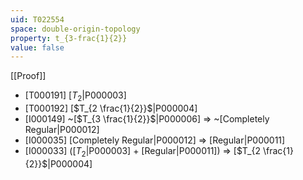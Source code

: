 ```yaml
---
uid: T022554
space: double-origin-topology
property: t_{3-frac{1}{2}}
value: false
---
```

[[Proof]]

* [T000191] [$T_2$|P000003]
* [T000192] [$T_{2 \frac{1}{2}}$|P000004]
* [I000149] ~[$T_{3 \frac{1}{2}}$|P000006] => ~[Completely Regular|P000012]
* [I000035] [Completely Regular|P000012] => [Regular|P000011]
* [I000033] ([$T_2$|P000003] + [Regular|P000011]) => [$T_{2 \frac{1}{2}}$|P000004]

